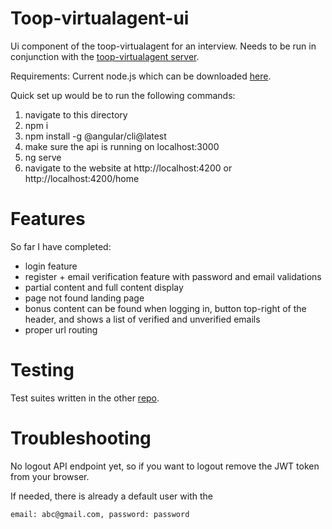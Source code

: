 # Toop-virtualagent-ui

Ui component of the toop-virtualagent for an interview. Needs to be run in conjunction with the [toop-virtualagent server](https://github.com/anton-lam/toop-virtualagent).

Requirements: Current node.js which can be downloaded [here](https://nodejs.org/en/download/current/).

Quick set up would be to run the following commands: 
1. navigate to this directory
3. npm i
4. npm install -g @angular/cli@latest
5. make sure the api is running on localhost:3000
6. ng serve 
7. navigate to the website at http://localhost:4200 or http://localhost:4200/home

# Features

So far I have completed: 
* login feature
* register + email verification feature with password and email validations 
* partial content and full content display 
* page not found landing page 
* bonus content can be found when logging in, button top-right of the header, and shows a list of verified and unverified emails
* proper url routing 

# Testing

Test suites written in the other [repo](https://github.com/anton-lam/toop-virtualagent). 

# Troubleshooting

No logout API endpoint yet, so if you want to logout remove the JWT token from your browser. 

If needed, there is already a default user with the 
```
email: abc@gmail.com, password: password
``` 


